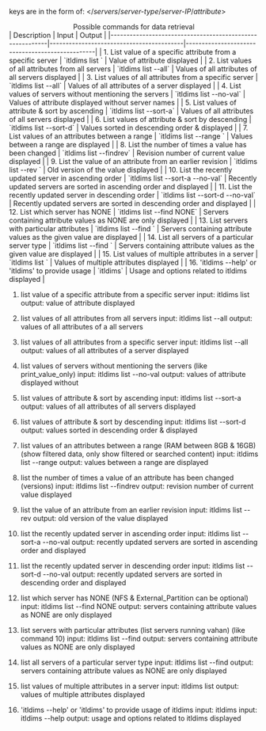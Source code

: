 keys are in the form of: </*servers*/*server-type*/*server-IP*/*attribute*>


<center>Possible commands for data retrieval</center>
| Description                                                 | Input                                    | Output                                         |
|----------------------------------------------------------|------------------------------------------|-------------------------------------------------|
| 1. List value of a specific attribute from a specific server | `itldims list <key>`                      | Value of attribute displayed                   |
| 2. List values of all attributes from all servers         | `itldims list --all`                     | Values of all attributes of all servers displayed   |
| 3. List values of all attributes from a specific server    | `itldims list <key> --all`                | Values of all attributes of a server displayed       |
| 4. List values of servers without mentioning the servers  | `itldims list <key> --no-val`            | Values of attribute displayed without server names   |
| 5. List values of attribute & sort by ascending           | `itldims list <key> --sort-a`            | Values of all attributes of all servers displayed   |
| 6. List values of attribute & sort by descending          | `itldims list <key> --sort-d`            | Values sorted in descending order & displayed         |
| 7. List values of an attributes between a range           | `itldims list <key> --range <min num> <max num>` | Values between a range are displayed                   |
| 8. List the number of times a value has been changed      | `itldims list <key> --findrev`           | Revision number of current value displayed             |
| 9. List the value of an attribute from an earlier revision | `itldims list <key> --rev <revision number>` | Old version of the value displayed                   |
| 10. List the recently updated server in ascending order  | `itldims list --sort-a --no-val`        | Recently updated servers are sorted in ascending order and displayed |
| 11. List the recently updated server in descending order | `itldims list --sort-d --no-val`        | Recently updated servers are sorted in descending order and displayed |
| 12. List which server has NONE                           | `itldims list <key> --find NONE`        | Servers containing attribute values as NONE are only displayed |
| 13. List servers with particular attributes              | `itldims list <key> --find <value>`     | Servers containing attribute values as the given value are displayed |
| 14. List all servers of a particular server type          | `itldims list <key> --find <value>`     | Servers containing attribute values as the given value are displayed |
| 15. List values of multiple attributes in a server        | `itldims list <key> <key> <key>`        | Values of multiple attributes displayed             |
| 16. 'itldims --help' or 'itldims' to provide usage        | `itldims`                               | Usage and options related to itldims displayed    |


1. list value of a specific attribute from a specific server
input: itldims list <key>
output: value of attribute displayed

2. list values of all attributes from all servers
input: itldims list --all
output: values of all attributes of a all servers

3. list values of all attributes from a specific server
input: itldims list <key> --all
output: values of all attributes of a server displayed

4. list values of servers without mentioning the servers (like print_value_only)
input: itldims list <key> --no-val
output: values of attribute displayed without 

5. list values of attribute & sort by ascending
input: itldims list <key> --sort-a
output: values of all attributes of all servers displayed

6. list values of attribute & sort by descending
input: itldims list <key> --sort-d
output: values sorted in descending order & displayed

7. list values of an attributes between a range (RAM between 8GB & 16GB) (show filtered data, only show filtered or searched content)
input: itldims list <key> --range <min num> <max num>
output: values between a range are displayed

8. list the number of times a value of an attribute has been changed (versions)
input: itldims list <key> --findrev
output: revision number of current value displayed

9. list the value of an attribute from an earlier revision
input: itldims list <key> --rev <revision number>
output: old version of the value displayed

10. list the recently updated server in ascending order
input: itldims list --sort-a --no-val
output: recently updated servers are sorted in ascending order and displayed

11. list the recently updated server in descending order
input: itldims list --sort-d --no-val
output: recently updated servers are sorted in descending order and displayed

12. list which server has NONE (NFS & External_Partition can be optional)
input: itldims list <key> --find NONE
output: servers containing attribute values as NONE are only displayed

13. list servers with particular attributes (list servers running vahan) (like command 10)
input: itldims list <key> --find <value>
output: servers containing attribute values as NONE are only displayed

14. list all servers of a particular server type 
input: itldims list <key> --find <value>
output: servers containing attribute values as NONE are only displayed

15. list values of multiple attributes in a server
input: itldims list <key> <key> <key>
output: values of multiple attributes displayed

16. 'itldims --help' or 'itldims' to provide usage of itldims
input: itldims
input: itldims --help 
output: usage and options related to itldims displayed
